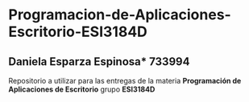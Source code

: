 # Programacion-de-Aplicaciones-Escritorio-ESI3184D
## Daniela Esparza Espinosa* 733994
Repositorio a utilizar para las entregas de la materia **Programación de Aplicaciones de Escritorio** grupo **ESI3184D**
